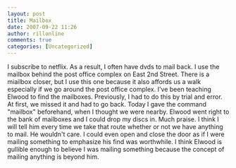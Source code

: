 ```yaml
---
layout: post
title: Mailbox
date: 2007-09-22 11:26
author: rillonline
comments: true
categories: [Uncategorized]
---
```

I subscribe to netflix. As a result, I often have dvds to mail back. I use the mailbox behind the post office complex on East 2nd Street. There is a miailbox closer, but I use this one because it also affords us a walk especially if we go around the post office complex. I've been teaching Elwood to find the mailboxes. Previously, I had to do this by trial and error. At first, we missed it and had to go back. Today I gave the command "mailbox" beforehand, when I thought we were nearby. Elwood went right to the bank of mailboxes and I could drop my discs in. Much praise. I think I will tell him every time we take that route whether or not we have anything to mail. He wouldn't care. I could even open and close the door as if I were mailing something to emphasize his find was worthwhile. I think Elwood is gullible enough to believe I was mailing something because the concept of mailing anything is beyond him.
